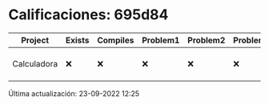# Calificaciones: 695d84
|Project|Exists|Compiles|Problem1|Problem2|Problem3|Extra|CommitHash|CommitDate|CheckDate|Comments|DueDate|Grade|
|-|-|-|-|-|-|-|-|-|-|-|-|-|
|Calculadora|❌|❌|❌|❌|❌|❌|NA|NA|23-09-2022 12:25:22|No se encontró el archivo en PracticasCompuI/Calculadora/Calculadora.cpp|28-09-2022 21:00:00|5|

Última actualización: 23-09-2022 12:25